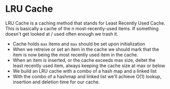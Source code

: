 # LRU Cache
LRU Cache is a caching method that stands for Least Recently Used Cache. This is basically a cache of the n most-recently-used items. If something doesn't get looked at / used often enough we trash it. 
* Cache holds `max` items and `max` should be set upon initialization
* When we retreive or set an item in the cache we should mark that the item is now being the most recently used item in the cache.
* When an item is inserted, or the cache exceeds max size, deltet the least recently used item, always keeping the cache size at max or below
* We build an LRU cache with a combo of a hash map and a linked list
* With the combo of a hashmap and linked list we'll achieve O(1) lookup, insertion and deletion time for our cache.